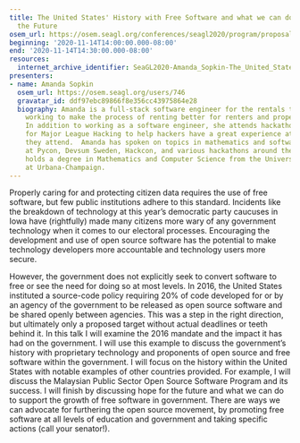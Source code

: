 ```yaml
---
title: The United States' History with Free Software and what we can do to improve
  the Future
osem_url: https://osem.seagl.org/conferences/seagl2020/program/proposals/794
beginning: '2020-11-14T14:00:00.000-08:00'
end: '2020-11-14T14:30:00.000-08:00'
resources:
  internet_archive_identifier: SeaGL2020-Amanda_Sopkin-The_United_States_History_with_Free_Software
presenters:
- name: Amanda Sopkin
  osem_url: https://osem.seagl.org/users/746
  gravatar_id: ddf97ebc89866f8e356cc43975864e28
  biography: Amanda is a full-stack software engineer for the rentals team at Zillow
    working to make the process of renting better for renters and property managers.
    In addition to working as a software engineer, she attends hackathons as a coach
    for Major League Hacking to help hackers have a great experience at the events
    they attend.  Amanda has spoken on topics in mathematics and software engineering
    at Pycon, Devsum Sweden, Hackcon, and various hackathons around the country. Amanda
    holds a degree in Mathematics and Computer Science from the University of Illinois
    at Urbana-Champaign.
---
```


Properly caring for and protecting citizen data requires the use of free software, but few public institutions adhere to this standard. Incidents like the breakdown of technology at this year’s democratic party caucuses in Iowa have (rightfully) made many citizens more wary of any government technology when it comes to our electoral processes. Encouraging the development and use of open source software has the potential to make technology developers more accountable and technology users more secure.

However, the government does not explicitly seek to convert software to free or see the need for doing so at most levels. In 2016, the United States instituted a source-code policy requiring 20% of code developed for or by an agency of the government to be released as open source software and be shared openly between agencies. This was a step in the right direction, but ultimately only a proposed target without actual deadlines or teeth behind it. In this talk I will examine the 2016 mandate and the impact it has had on the government. I will use this example to discuss the government’s history with proprietary technology and proponents of open source and free software within the government. I will focus on the history within the United States with notable examples of other countries provided. For example, I will discuss the Malaysian Public Sector Open Source Software Program and its success. I will finish by discussing hope for the future and what we can do to support the growth of free software in government. There are ways we can advocate for furthering the open source movement, by promoting free software at all levels of education and government and taking specific actions (call your senator!).
